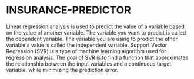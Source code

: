 # INSURANCE-PREDICTOR
Linear regression analysis is used to predict the value of a variable based on the value of another variable.
The variable you want to predict is called the dependent variable. The variable you are using to predict the other variable's value is called the independent variable.
Support Vector Regression (SVR) is a type of machine learning algorithm used for regression analysis.
The goal of SVR is to find a function that approximates the relationship between the input variables and a continuous target variable, while minimizing the prediction error.
